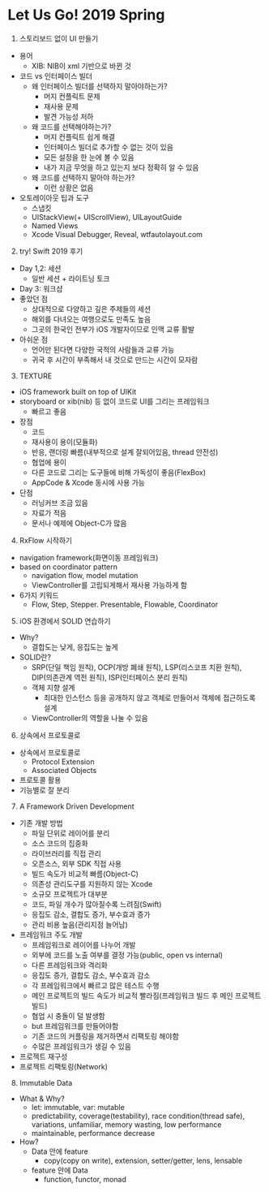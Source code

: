 # Let Us Go! 2019 Spring

1. 스토리보드 없이 UI 만들기
  - 용어
    + XIB: NIB이 xml 기반으로 바뀐 것
  - 코드 vs 인터페이스 빌더
    + 왜 인터페이스 빌더를 선택하지 말아야하는가?
      * 머지 컨플릭트 문제
      * 재사용 문제
      * 발견 가능성 저하
    + 왜 코드를 선택해야하는가?
      * 머지 컨플릭트 쉽게 해결
      * 인터페이스 빌더로 추가할 수 없는 것이 있음
      * 모든 설정을 한 눈에 볼 수 있음
      * 내가 지금 무엇을 하고 있는지 보다 정확히 알 수 있음
    + 왜 코드를 선택하지 말아야 하는가?
      * 이런 상황은 없음
  - 오토레이아웃 팁과 도구
    + 스냅킷
    + UIStackView(+ UIScrollView), UILayoutGuide
    + Named Views
    + Xcode Visual Debugger, Reveal, wtfautolayout.com
2. try! Swift 2019 후기
  - Day 1,2: 세션
    + 일반 세션 + 라이트닝 토크
  - Day 3: 워크샵
  - 좋았던 점
    + 상대적으로 다양하고 깊은 주제들의 세션
    + 해외를 다녀오는 여행으로도 만족도 높음
    + 그곳의 한국인 전부가 iOS 개발자이므로 인맥 교류 활발
  - 아쉬운 점
    + 언어만 된다면 다양한 국적의 사람들과 교류 가능
    + 귀국 후 시간이 부족해서 내 것으로 만드는 시간이 모자람
3. TEXTURE
  - iOS framework built on top of UIKit
  - storyboard or xib(nib) 등 없이 코드로 UI를 그리는 프레임워크
    + 빠르고 좋음
  - 장점
    + 코드
    + 재사용이 용이(모듈화)
    + 반응, 랜더링 빠름(내부적으로 설계 잘되어있음, thread 안전성)
    + 협업에 용이
    + 다른 코드로 그리는 도구들에 비해 가독성이 좋음(FlexBox)
    + AppCode & Xcode 동시에 사용 가능
  - 단점
    + 러닝커브 조금 있음
    + 자료가 적음
    + 문서나 예제에 Object-C가 많음
4. RxFlow 시작하기
  - navigation framework(화면이동 프레임워크)
  - based on coordinator pattern
    + navigation flow, model mutation
    + ViewController를 고립되게해서 재사용 가능하게 함
  - 6가지 키워드
    + Flow, Step, Stepper. Presentable, Flowable, Coordinator
5. iOS 환경에서 SOLID 연습하기
  - Why?
    + 결합도는 낮게, 응집도는 높게
  - SOLID란?
    + SRP(단일 책임 원칙), OCP(개방 폐쇄 원칙), LSP(리스코프 치환 원칙), DIP(의존관계 역전 원칙), ISP(인터페이스 분리 원칙)
    + 객체 지향 설계
      * 최대한 인스턴스 등을 공개하지 않고 객체로 만들어서 객체에 접근하도록 설계
    + ViewController의 역할을 나눌 수 있음
6. 상속에서 프로토콜로
  - 상속에서 프로토콜로
    + Protocol Extension
    + Associated Objects
  - 프로토콜 활용
  - 기능별로 잘 분리
7. A Framework Driven Development
  - 기존 개발 방법
    + 파일 단위로 레이어를 분리
    + 소스 코드의 집중화
    + 라이브러리를 직접 관리
    + 오픈소스, 외부 SDK 직접 사용
    + 빌드 속도가 비교적 빠름(Object-C)
    + 의존성 관리도구를 지원하지 않는 Xcode
    + 소규모 프로젝트가 대부분
    + 코드, 파일 개수가 많아질수록 느려짐(Swift)
    + 응집도 감소, 결합도 증가, 부수효과 증가
    + 관리 비용 높음(관리지점 늘어남)
  - 프레임워크 주도 개발
    + 프레임워크로 레이어를 나누어 개발
    + 외부에 코드를 노출 여부를 결정 가능(public, open vs internal)
    + 다른 프레임워크와 격리화
    + 응집도 증가, 결합도 감소, 부수효과 감소
    + 각 프레임워크에서 빠르고 많은 테스트 수행
    + 메인 프로젝트의 빌드 속도가 비교적 빨라짐(프레임워크 빌드 후 메인 프로젝트 빌드)
    + 협업 시 충돌이 덜 발생함
    + but 프레임워크를 만들어야함
    + 기존 코드의 커플링을 제거하면서 리팩토링 해야함
    + 수많은 프레임워크가 생길 수 있음
  - 프로젝트 재구성
  - 프로젝트 리팩토링(Network)
8. Immutable Data
  - What & Why?
    + let: immutable, var: mutable
    + predictability, coverage(testability), race condition(thread safe), variations, unfamiliar, memory wasting, low performance
    + maintainable, performance decrease
  - How?
    + Data 안에 feature
      * copy(copy on write), extension, setter/getter, lens, lensable
    + feature 안에 Data
      * function, functor, monad
